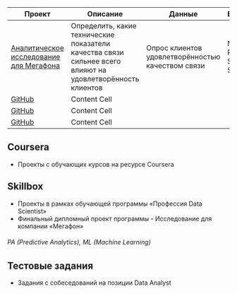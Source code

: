 | Проект | Описание | Данные | Библиотеки | Стек |
| ------------- | ------------- | ------------- | ------------- |  ------------- |
| [Аналитическое исследование для Мегафона](https://github.com/lobanovmikh/Projects/blob/master/%D0%94%D0%B8%D0%BF%D0%BB%D0%BE%D0%BC%D0%BD%D1%8B%D0%B9%20%D0%BF%D1%80%D0%BE%D0%B5%D0%BA%D1%82%20%D0%BF%D0%BE%20%D0%BA%D1%83%D1%80%D1%81%D1%83%20%C2%AB%D0%9F%D1%80%D0%BE%D1%84%D0%B5%D1%81%D1%81%D0%B8%D1%8F%20Data%20Scientist:%20%D0%90%D0%BD%D0%B0%D0%BB%D0%B8%D0%B7%20%D0%B4%D0%B0%D0%BD%D0%BD%D1%8B%D1%85%C2%BB.ipynb)  | Определить, какие технические показатели качества связи сильнее всего влияют на удовлетворённость клиентов | Опрос клиентов удовлетворённостью качеством связи | Numpy, Pandas, Seaborn, Scipy | EDA, Bootstrap, Confidence intervals, Nonparametric tests  |
| [GitHub](http://github.com)  | Content Cell  | | |
| [GitHub](http://github.com)  | Content Cell  | | |
| [GitHub](http://github.com)  | Content Cell  | | |







## Coursera
- Проекты с обучающих курсов на ресурсе Coursera
## Skillbox
- Проекты в рамках обучающей программы «Профессия Data Scientist»
- Финальный дипломный проект программы - Исследование для компании «Мегафон»
 ###### PA (Predictive Analytics), ML (Machine Learning)
## Тестовые задания
- Задания с собеседований на позиции Data Analyst
